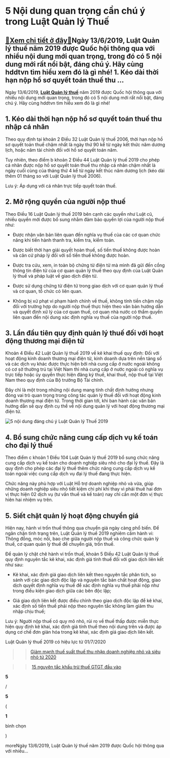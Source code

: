 5 Nội dung quan trọng cần chú ý trong Luật Quản lý Thuế
=======================================================

[:gift:Xem chi tiết ở đây:gift:](https://hddtvn.com/5-noi-dung-quan-trong-can-chu-y-trong-luat-quan-ly-thue/)Ngày 13/6/2019, Luật Quản lý thuế năm 2019 được Quốc hội thông qua với nhiều nội dung mới quan trọng, trong đó có 5 nội dung mới rất nổi bật, đáng chú ý. Hãy cùng hddtvn tìm hiểu xem đó là gì nhé! 1. Kéo dài thời hạn nộp hồ sơ quyết toán thuế thu …
--------------------------------------------------------------------------------------------------------------------------------------------------------------------------------------------------------------------------------------------------------

Ngày 13/6/2019, [**Luật Quản lý thuế**](#) năm 2019 được Quốc hội thông qua với nhiều nội dung mới quan trọng, trong đó có 5 nội dung mới rất nổi bật, đáng chú ý. Hãy cùng hddtvn tìm hiểu xem đó là gì nhé!


**1. Kéo dài thời hạn nộp hồ sơ quyết toán thuế thu nhập cá nhân**
------------------------------------------------------------------


Theo quy định tại khoản 2 Điều 32 Luật Quản lý thuế 2006, thời hạn nộp hồ sơ quyết toán thuế chậm nhất là ngày thứ 90 kể từ ngày kết thức năm dương lịch, hoặc năm tài chính đối với hồ sơ quyết toán năm.


Tuy nhiên, theo điểm b khoản 2 Điều 44 Luật Quản lý thuế 2019 cho phép cá nhân được nộp hồ sơ quyết toán thuế thu nhập cá nhân chậm nhất là ngày cuối cùng của tháng thứ 4 kể từ ngày kết thúc năm dương lịch (kéo dài thêm 01 tháng so với Luật Quản lý thuế 2006).


Lưu ý: Áp dụng với cá nhân trực tiếp quyết toán thuế.


**2. Mở rộng quyền của người nộp thuế**
---------------------------------------


Theo Điều 16 Luật Quản lý thuế 2019 bên cạnh các quyền như Luật cũ, nhiều quyền mới được bổ sung nhằm đảm bảo quyền lợi của người nộp thuế như:




* Được nhận văn bản liên quan đến nghĩa vụ thuế của các cơ quan chức năng khi tiến hành thanh tra, kiểm tra, kiểm toán.

* Được biết thời hạn giải quyết hoàn thuế, số tiền thuế không được hoàn và căn cứ pháp lý đối với số tiền thuế không được hoàn.

* Được tra cứu, xem, in toàn bộ chứng từ điện tử mà mình đã gửi đến cổng thông tin điện tử của cơ quan quản lý thuế theo quy định của Luật Quản lý thuế và pháp luật về giao dịch điện tử.

* Được sử dụng chứng từ điện tử trong giao dịch với cơ quan quản lý thuế và cơ quan, tổ chức có liên quan.

* Không bị xử phạt vi phạm hành chính về thuế, không tính tiền chậm nộp đối với trường hợp do người nộp thuế thực hiện theo văn bản hướng dẫn và quyết định xử lý của cơ quan thuế, cơ quan nhà nước có thẩm quyền liên quan đến nội dung xác định nghĩa vụ thuế của người nộp thuế.



**3. Lần đầu tiên quy định quản lý thuế đối với hoạt động thương mại điện tử**
------------------------------------------------------------------------------


Khoản 4 Điều 42 Luật Quản lý thuế 2019 về kê khai thuế quy định: Đối với hoạt động kinh doanh thương mại điện tử, kinh doanh dựa trên nền tảng số và các dịch vụ khác được thực hiện bởi nhà cung cấp ở nước ngoài không có cơ sở thường trú tại Việt Nam thì nhà cung cấp ở nước ngoài có nghĩa vụ trực tiếp hoặc ủy quyền thực hiện đăng ký thuế, khai thuế, nộp thuế tại Việt Nam theo quy định của Bộ trưởng Bộ Tài chính.


Đây chỉ là một trong những nội dung mang tính chất định hướng nhưng đóng vai trò quan trọng trong công tác quản lý thuế đối với hoạt động kinh doanh thương mại điện tử. Trong thời gian tới, khi ban hành các văn bản hướng dẫn sẽ quy định cụ thể về nội dung quản lý với hoạt động thương mại điện tử.


![5 nội dung đáng chú ý Luật Quản lý Thuế 2019](https://hddtvn.com/wp-content/uploads/2021/01/6-1-scaled.jpg)


**4. Bổ sung chức năng cung cấp dịch vụ kế toán cho đại lý thuế**
-----------------------------------------------------------------


Theo điểm c khoản 1 Điều 104 Luật Quản lý thuế 2019 bổ sung chức năng cung cấp dịch vụ kế toán cho doanh nghiệp siêu nhỏ cho đại lý thuế. Đây là quy định cho phép các đại lý thuế thêm chức năng cung cấp dịch vụ kế toán ngoài việc cung cấp dịch vụ đại lý thuế đang thực hiện.


Chức năng này phù hợp với Luật Hỗ trợ doanh nghiệp nhỏ và vừa, giúp những doanh nghiệp siêu nhỏ tiết kiệm chi phí khi thay vì phải thuê hai đơn vị thực hiện 02 dịch vụ (tư vấn thuế và kế toán) nay chỉ cần một đơn vị thực hiên hai nhiệm vụ trên.


**5. Siết chặt quản lý hoạt động chuyển giá**
---------------------------------------------


Hiện nay, hành vi trốn thuế thông qua chuyển giá ngày càng phổ biến. Để ngăn chặn tình trạng trên, Luật Quản lý thuế 2019 nghiêm cấm hành vi: Thông đồng, móc nối, bao che giữa người nộp thuế và công chức quản lý thuế, cơ quan quản lý thuế để chuyển giá, trốn thuế.


Để quản lý chặt chẽ hành vi trốn thuế, khoản 5 Điều 42 Luật Quản lý thuế quy định nguyên tắc kê khai, xác định giá tính thuế đối với giao dịch liên kết như sau:




* Kê khai, xác định giá giao dịch liên kết theo nguyên tắc phân tích, so sánh với các giao dịch độc lập và nguyên tắc bản chất hoạt động, giao dịch quyết định nghĩa vụ thuế để xác định nghĩa vụ thuế phải nộp như trong điều kiện giao dịch giữa các bên độc lập;

* Giá giao dịch liên kết được điều chỉnh theo giao dịch độc lập để kê khai, xác định số tiền thuế phải nộp theo nguyên tắc không làm giảm thu nhập chịu thuế;



Lưu ý: Người nộp thuế có quy mô nhỏ, rủi ro về thuế thấp được miễn thực hiện quy định kê khai, xác định giá tính thuế theo nội dung trên và được áp dụng cơ chế đơn giản hóa trong kê khai, xác định giá giao dịch liên kết.


Luật Quản lý thuế 2019 có hiệu lực từ 01/7/2020


>> [Giảm mạnh thuế suất thuế thu nhập doanh nghiệp nhỏ và siêu nhỏ từ 2020](#)


>> [15 nguyên tắc khấu trừ thuế GTGT đầu vào](#)








































**5**  

/  

**5**  

(  

**1**  

  

 bình chọn   

)


moreNgày 13/6/2019, Luật Quản lý thuế năm 2019 được Quốc hội thông qua với nhiều…

